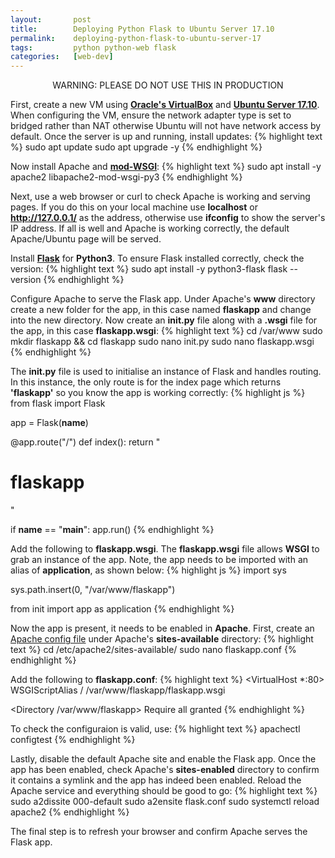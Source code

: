 ```yaml
---
layout:       post
title:        Deploying Python Flask to Ubuntu Server 17.10
permalink:    deploying-python-flask-to-ubuntu-server-17
tags:         python python-web flask
categories:   [web-dev]
---
```


<p align="center" class="warn">WARNING: PLEASE DO NOT USE THIS IN PRODUCTION</p>

First, create a new VM using [**Oracle's VirtualBox**](https://www.virtualbox.org/wiki/downloads) and [**Ubuntu Server 17.10**](https://www.ubuntu.com/download/server). When configuring the VM, ensure the network adapter type is set to bridged rather than NAT otherwise Ubuntu will not have network access by default. Once the server is up and running, install updates:
{% highlight text %}
sudo apt update
sudo apt upgrade -y
{% endhighlight %}

Now install Apache and [**mod-WSGI**](https://en.wikipedia.org/wiki/mod_wsgi):
{% highlight text %}
sudo apt install -y apache2 libapache2-mod-wsgi-py3
{% endhighlight %}

Next, use a web browser or curl to check Apache is working and serving pages. If you do this on your local machine use **localhost** or **http://127.0.0.1/** as the address, otherwise use **ifconfig** to show the server's IP address. If all is well and Apache is working correctly, the default Apache/Ubuntu page will be served.

Install [**Flask**](http://flask.pocoo.org) for **Python3**. To ensure Flask installed correctly, check the version:
{% highlight text %}
sudo apt install -y python3-flask
flask --version
{% endhighlight %}

Configure Apache to serve the Flask app. Under Apache's **www** directory create a new folder for the app, in this case named **flaskapp** and change into the new directory. Now create an **init.py** file along with a **.wsgi** file for the app, in this case **flaskapp.wsgi**: 
{% highlight text %}
cd /var/www
sudo mkdir flaskapp && cd flaskapp
sudo nano init.py
sudo nano flaskapp.wsgi
{% endhighlight %}

The **init.py** file is used to initialise an instance of Flask and handles routing. In this instance, the only route is for the index page which returns **'flaskapp'** so you know the app is working correctly:
{% highlight js %}
from flask import Flask

app = Flask(__name__)

@app.route("/")
def index():
  return "<h1>flaskapp</h1>"

if __name__ == "__main__":
  app.run()
{% endhighlight %}

Add the following to **flaskapp.wsgi**. The **flaskapp.wsgi** file allows **WSGI** to grab an instance of the app. Note, the app needs to be imported with an alias of **application**, as shown below:
{% highlight js %}
import sys

sys.path.insert(0, "/var/www/flaskapp")

from init import app as application
{% endhighlight %}

Now the app is present, it needs to be enabled in **Apache**. First, create an [Apache config file](https://apache.org/docs/2.4/vhosts/) under Apache's **sites-available** directory:
{% highlight text %}
cd /etc/apache2/sites-available/
sudo nano flaskapp.conf
{% endhighlight %}

Add the following to **flaskapp.conf**:
{% highlight text %}
<VirtualHost *:80>
  WSGIScriptAlias / /var/www/flaskapp/flaskapp.wsgi

  <Directory /var/www/flaskapp>
    Require all granted
  </Directory>
</VirtualHost>
{% endhighlight %}

To check the configuraion is valid, use:
{% highlight text %}
apachectl configtest
{% endhighlight %}

Lastly, disable the default Apache site and enable the Flask app. Once the app has been enabled, check Apache's **sites-enabled** directory to confirm it contains a symlink and the app has indeed been enabled. Reload the Apache service and everything should be good to go:
{% highlight text %}
sudo a2dissite 000-default
sudo a2ensite flask.conf
sudo systemctl reload apache2
{% endhighlight %}

The final step is to refresh your browser and confirm Apache serves the Flask app.
